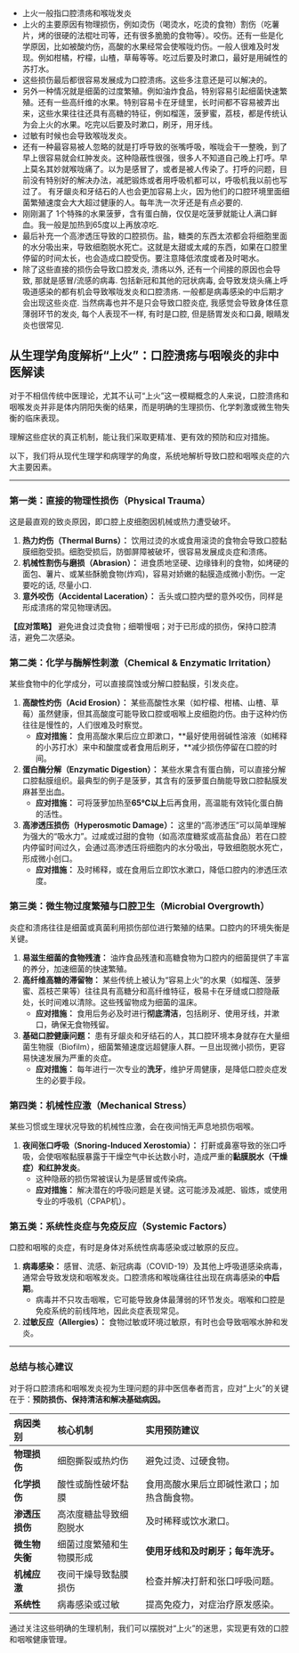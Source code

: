 - 上火一般指口腔溃疡和喉咙发炎
- 上火的主要原因有物理损伤，例如烫伤（喝烫水，吃烫的食物）割伤（吃薯片，烤的很硬的法棍吐司等，还有很多脆脆的食物等）。咬伤。还有一些是化学原因，比如被酸灼伤，高酸的水果经常会使喉咙灼伤。一般人很难及时发现。例如柑橘，柠檬，山楂，草莓等等。吃过后要及时漱口，最好是用碱性的苏打水。
- 这些损伤最后都很容易发展成为口腔溃疡。这些多注意还是可以解决的。
- 另外一种情况就是细菌的过度繁殖。例如油炸食品，特别容易引起细菌快速繁殖。还有一些高纤维的水果。特别容易卡在牙缝里，长时间都不容易被弄出来，这些水果往往还具有高糖的特征，例如榴莲，菠萝蜜，荔枝，都是传统认为会上火的水果。吃完以后要及时漱口，刷牙，用牙线。
- 过敏有时候也会导致喉咙发炎。
- 还有一种最容易被人忽略的就是打呼导致的张嘴呼吸，喉咙会干一整晚，到了早上很容易就会红肿发炎。这种隐蔽性很强，很多人不知道自己晚上打呼。早上莫名其妙就喉咙痛了。以为是感冒了，或者是被人传染了。打呼的问题，目前没有特别好的解决办法，减肥锻炼或者用呼吸机都可以，呼吸机我以前也写过了。
有牙龈炎和牙结石的人也会更加容易上火，因为他们的口腔环境里面细菌繁殖速度会大大超过健康的人。每年洗一次牙还是有点必要的.
- 刚刚漏了 1个特殊的水果菠萝，含有蛋白酶，仅仅是吃菠萝就能让人满口鲜血。我一般是加热到65度以上再放凉吃.
- 最后补充一个高渗透压导致的口腔损伤。盐，糖类的东西太浓都会将细胞里面的水分吸出来，导致细胞脱水死亡。这就是太甜或太咸的东西，如果在口腔里停留的时间太长，也会造成口腔受伤。要注意降低浓度或者及时喝水。
- 除了这些直接的损伤会导致口腔发炎, 溃疡以外, 还有一个间接的原因也会导致, 那就是感冒/流感的病毒. 包括新冠和其他的冠状病毒, 会导致发烧头痛上呼吸道感染的都有机会导致喉咙发炎和口腔溃疡. 一般都是病毒感染的中后期才会出现这些炎症. 当然病毒也并不是只会导致口腔炎症, 我感觉会导致身体任意薄弱环节的发炎, 每个人表现不一样, 有时是口腔, 但是肠胃发炎和口鼻, 眼睛发炎也很常见.

## 从生理学角度解析“上火”：口腔溃疡与咽喉炎的非中医解读

对于不相信传统中医理论，尤其不认可“上火”这一模糊概念的人来说，口腔溃疡和咽喉发炎并非是体内阴阳失衡的结果，而是明确的生理损伤、化学刺激或微生物失衡的临床表现。

理解这些症状的真正机制，能让我们采取更精准、更有效的预防和应对措施。

以下，我们将从现代生理学和病理学的角度，系统地解析导致口腔和咽喉炎症的六大主要因素。

---

### 第一类：直接的物理性损伤（Physical Trauma）

这是最直观的致炎原因，即口腔上皮细胞因机械或热力遭受破坏。

1.  **热力灼伤（Thermal Burns）：** 饮用过烫的水或食用滚烫的食物会导致口腔黏膜细胞受损。细胞受损后，防御屏障被破坏，很容易发展成炎症和溃疡。
2.  **机械性割伤与磨损（Abrasion）：** 进食质地坚硬、边缘锋利的食物，如烤硬的面包、薯片、或某些酥脆食物(炸鸡)，容易对娇嫩的黏膜造成微小割伤。一定要吃的话, 尽量小口.
3.  **意外咬伤（Accidental Laceration）：** 舌头或口腔内壁的意外咬伤，同样是形成溃疡的常见物理诱因。

**【应对策略】** 避免进食过烫食物；细嚼慢咽；对于已形成的损伤，保持口腔清洁，避免二次感染。

### 第二类：化学与酶解性刺激（Chemical & Enzymatic Irritation）

某些食物中的化学成分，可以直接腐蚀或分解口腔黏膜，引发炎症。

1.  **高酸性灼伤（Acid Erosion）：** 某些高酸性水果（如柠檬、柑橘、山楂、草莓）虽然健康，但其高酸度可能导致口腔或咽喉上皮细胞灼伤。由于这种灼伤往往是慢性的，人们很难及时察觉。
    *   **应对措施：** 食用高酸水果后应立即漱口，**最好使用弱碱性溶液（如稀释的小苏打水）来中和酸度或者食用后刷牙，**减少损伤停留在口腔的时间。
2.  **蛋白酶分解（Enzymatic Digestion）：** 某些水果含有蛋白酶，可以直接分解口腔黏膜组织。最典型的例子是菠萝，其含有的菠萝蛋白酶能导致口腔黏膜发麻甚至出血。
    *   **应对措施：** 可将菠萝加热至**65℃以上**后再食用，高温能有效钝化蛋白酶的活性。
3.  **高渗透压损伤（Hyperosmotic Damage）：** 这里的“高渗透压”可以简单理解为强大的“吸水力”。过咸或过甜的食物（如高浓度糖浆或高盐食品）若在口腔内停留时间过久，会通过高渗透压将细胞内的水分吸出，导致细胞脱水死亡，形成微小创口。
    *   **应对措施：** 及时稀释，或在食用后立即饮水漱口，降低口腔内的渗透压浓度。

### 第三类：微生物过度繁殖与口腔卫生（Microbial Overgrowth）

炎症和溃疡往往是细菌或真菌利用损伤部位进行繁殖的结果。口腔内的环境失衡是关键。

1.  **易滋生细菌的食物残渣：** 油炸食品残渣和高糖食物为口腔内的细菌提供了丰富的养分，加速细菌的快速繁殖。
2.  **高纤维高糖的滞留物：** 某些传统上被认为“容易上火”的水果（如榴莲、菠萝蜜、荔枝芒果等）往往具有高糖分和高纤维特征，极易卡在牙缝或口腔隐蔽处，长时间难以清除。这些残留物成为细菌的温床。
    *   **应对措施：** 食用后务必及时进行**彻底清洁**，包括刷牙、使用牙线，并漱口，确保无食物残留。
3.  **基础口腔健康问题：** 患有牙龈炎和牙结石的人，其口腔环境本身就存在大量细菌生物膜（Biofilm），细菌繁殖速度远超健康人群。一旦出现微小损伤，更容易快速发展为严重的炎症。
    *   **应对措施：** 每年进行一次专业的**洗牙**，维护牙周健康，是降低口腔炎症发生的必要手段。

### 第四类：机械性应激（Mechanical Stress）

某些习惯或生理状况导致的机械性应激，会在夜间悄无声息地损伤咽喉。

1.  **夜间张口呼吸（Snoring-Induced Xerostomia）：** 打鼾或鼻塞导致的张口呼吸，会使咽喉黏膜暴露于干燥空气中长达数小时，造成严重的**黏膜脱水（干燥症）和红肿发炎**。
    *   这种隐蔽的损伤常被误认为是感冒或传染病。
    *   **应对措施：** 解决潜在的呼吸问题是关键。这可能涉及减肥、锻炼，或使用专业的呼吸机（CPAP机）。

### 第五类：系统性炎症与免疫反应（Systemic Factors）

口腔和咽喉的炎症，有时是身体对系统性病毒感染或过敏原的反应。

1.  **病毒感染：** 感冒、流感、新冠病毒（COVID-19）及其他上呼吸道感染病毒，通常会导致发烧和咽喉发炎。口腔溃疡和喉咙痛往往出现在病毒感染的**中后期**。
    *   病毒并不只攻击咽喉，它可能导致身体最薄弱的环节发炎。咽喉和口腔是免疫系统的前线阵地，因此炎症表现常见。
2.  **过敏反应（Allergies）：** 食物过敏或环境过敏原，有时也会导致咽喉水肿和发炎。

---

### 总结与核心建议

对于将口腔溃疡和咽喉发炎视为生理问题的非中医信奉者而言，应对“上火”的关键在于：**预防损伤、保持清洁和解决基础病因。**

| 病因类别 | 核心机制 | 实用预防建议 |
| :--- | :--- | :--- |
| **物理损伤** | 细胞撕裂或热灼伤 | 避免过烫、过硬食物。 |
| **化学损伤** | 酸性或酶性破坏黏膜 | 食用高酸水果后立即碱性漱口；加热含酶食物。 |
| **渗透压损伤** | 高浓度糖盐导致细胞脱水 | 及时稀释或饮水漱口。 |
| **微生物失衡** | 细菌过度繁殖和生物膜形成 | **使用牙线和及时刷牙；每年洗牙。** |
| **机械应激** | 夜间干燥导致黏膜损伤 | 检查并解决打鼾和张口呼吸问题。 |
| **系统性** | 病毒感染或过敏 | 提高免疫力，对症治疗原发感染。 |

通过关注这些明确的生理机制，我们可以摆脱对“上火”的迷思，实现更有效的口腔和咽喉健康管理。
